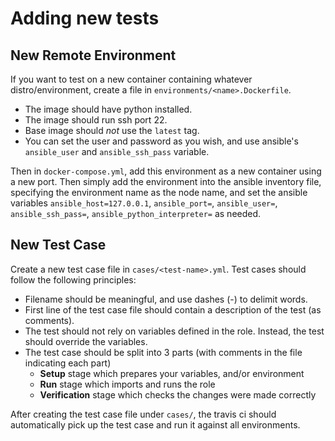 # Adding new tests

## New Remote Environment

If you want to test on a new container containing whatever distro/environment, create a file in `environments/<name>.Dockerfile`.

* The image should have python installed.
* The image should run ssh port 22.
* Base image should *not* use the `latest` tag.
* You can set the user and password as you wish, and use ansible's `ansible_user` and `ansible_ssh_pass` variable.

Then in `docker-compose.yml`, add this environment as a new container using a new port. Then simply add the environment into the ansible inventory file, specifying the environment name as the node name, and set the ansible variables `ansible_host=127.0.0.1`, `ansible_port=`, `ansible_user=`, `ansible_ssh_pass=`, `ansible_python_interpreter=` as needed.

## New Test Case

Create a new test case file in `cases/<test-name>.yml`. Test cases should follow the following principles:

* Filename should be meaningful, and use dashes (-) to delimit words.
* First line of the test case file should contain a description of the test (as comments).
* The test should not rely on variables defined in the role. Instead, the test should override the variables.
* The test case should be split into 3 parts (with comments in the file indicating each part)
    * **Setup** stage which prepares your variables, and/or environment
    * **Run** stage which imports and runs the role
    * **Verification** stage which checks the changes were made correctly

After creating the test case file under `cases/`, the travis ci should automatically pick up the test case and run it against all environments.
